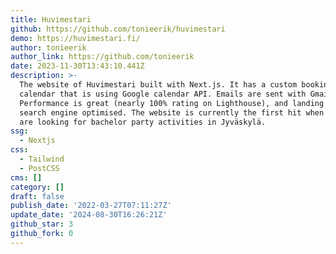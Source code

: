 ```yaml
---
title: Huvimestari
github: https://github.com/tonieerik/huvimestari
demo: https://huvimestari.fi/
author: tonieerik
author_link: https://github.com/tonieerik
date: 2023-11-30T13:43:10.441Z
description: >-
  The website of Huvimestari built with Next.js. It has a custom booking
  calendar that is using Google calendar API. Emails are sent with Gmail API.
  Performance is great (nearly 100% rating on Lighthouse), and landing pages are
  search engine optimised. The website is currently the first hit when people
  are looking for bachelor party activities in Jyväskylä.
ssg:
  - Nextjs
css:
  - Tailwind
  - PostCSS
cms: []
category: []
draft: false
publish_date: '2022-03-27T07:11:27Z'
update_date: '2024-08-30T16:26:21Z'
github_star: 3
github_fork: 0
---
```

